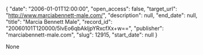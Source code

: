 {
  "date": "2006-01-01T12:00:00", 
  "open_access": false, 
  "target_url": "http://www.marciabennett-male.com/", 
  "description": null, 
  "end_date": null, 
  "title": "Marcia Bennett Male", 
  "record_id": "20060101T120000/5lvEo6qbAkljpYRxcfXx+w==", 
  "publisher": "marciabennett-male.com", 
  "slug": 12915, 
  "start_date": null
}

None
